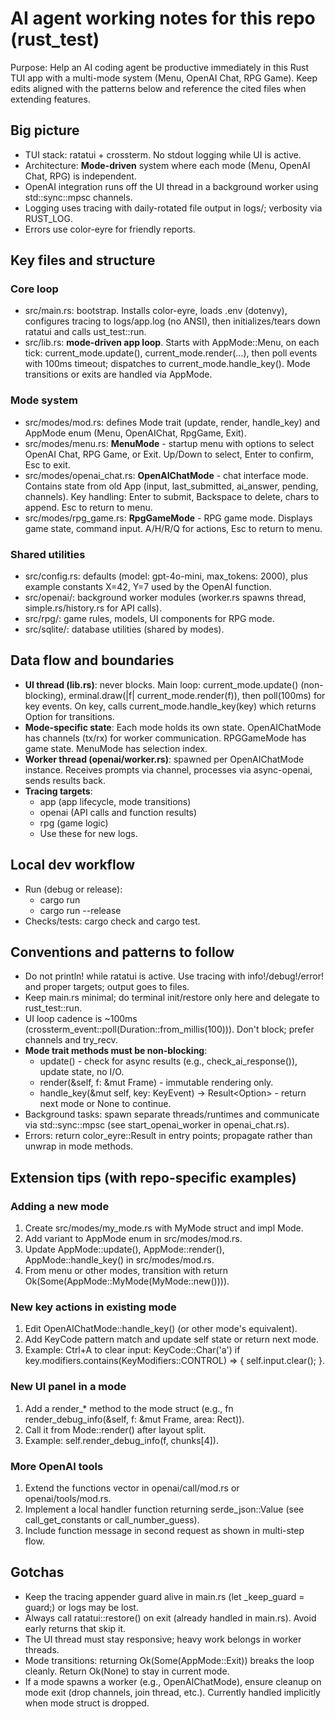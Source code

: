 # AI agent working notes for this repo (rust_test)

Purpose: Help an AI coding agent be productive immediately in this Rust TUI app with a multi-mode system (Menu, OpenAI Chat, RPG Game). Keep edits aligned with the patterns below and reference the cited files when extending features.

## Big picture
- TUI stack: ratatui + crossterm. No stdout logging while UI is active.
- Architecture: **Mode-driven** system where each mode (Menu, OpenAI Chat, RPG) is independent.
- OpenAI integration runs off the UI thread in a background worker using std::sync::mpsc channels.
- Logging uses tracing with daily-rotated file output in logs/; verbosity via RUST_LOG.
- Errors use color-eyre for friendly reports.

## Key files and structure

### Core loop
- src/main.rs: bootstrap. Installs color-eyre, loads .env (dotenvy), configures tracing to logs/app.log (no ANSI), then initializes/tears down ratatui and calls 
ust_test::run.
- src/lib.rs: **mode-driven app loop**. Starts with AppMode::Menu, on each tick: current_mode.update(), current_mode.render(...), then poll events with 100ms timeout; dispatches to current_mode.handle_key(). Mode transitions or exits are handled via AppMode.

### Mode system
- src/modes/mod.rs: defines Mode trait (update, render, handle_key) and AppMode enum (Menu, OpenAIChat, RpgGame, Exit).
- src/modes/menu.rs: **MenuMode** - startup menu with options to select OpenAI Chat, RPG Game, or Exit. Up/Down to select, Enter to confirm, Esc to exit.
- src/modes/openai_chat.rs: **OpenAIChatMode** - chat interface mode. Contains state from old App (input, last_submitted, ai_answer, pending, channels). Key handling: Enter to submit, Backspace to delete, chars to append. Esc to return to menu.
- src/modes/rpg_game.rs: **RpgGameMode** - RPG game mode. Displays game state, command input. A/H/R/Q for actions, Esc to return to menu.

### Shared utilities
- src/config.rs: defaults (model: gpt-4o-mini, max_tokens: 2000), plus example constants X=42, Y=7 used by the OpenAI function.
- src/openai/: background worker modules (worker.rs spawns thread, simple.rs/history.rs for API calls).
- src/rpg/: game rules, models, UI components for RPG mode.
- src/sqlite/: database utilities (shared by modes).

## Data flow and boundaries
- **UI thread (lib.rs)**: never blocks. Main loop: current_mode.update() (non-blocking), 	erminal.draw(|f| current_mode.render(f)), then poll(100ms) for key events. On key, calls current_mode.handle_key(key) which returns Option<AppMode> for transitions.
- **Mode-specific state**: Each mode holds its own state. OpenAIChatMode has channels (tx/rx) for worker communication. RPGGameMode has game state. MenuMode has selection index.
- **Worker thread (openai/worker.rs)**: spawned per OpenAIChatMode instance. Receives prompts via channel, processes via async-openai, sends results back.
- **Tracing targets**: 
  - app (app lifecycle, mode transitions)
  - openai (API calls and function results)
  - rpg (game logic)
  - Use these for new logs.

## Local dev workflow
- Run (debug or release):
  - cargo run
  - cargo run --release
- Checks/tests: cargo check and cargo test.

## Conventions and patterns to follow
- Do not println! while ratatui is active. Use tracing with info!/debug!/error! and proper targets; output goes to files.
- Keep main.rs minimal; do terminal init/restore only here and delegate to rust_test::run.
- UI loop cadence is ~100ms (crossterm_event::poll(Duration::from_millis(100))). Don't block; prefer channels and try_recv.
- **Mode trait methods must be non-blocking**:
  - update() - check for async results (e.g., check_ai_response()), update state, no I/O.
  - render(&self, f: &mut Frame) - immutable rendering only.
  - handle_key(&mut self, key: KeyEvent) -> Result<Option<AppMode>> - return next mode or None to continue.
- Background tasks: spawn separate threads/runtimes and communicate via std::sync::mpsc (see start_openai_worker in openai_chat.rs).
- Errors: return color_eyre::Result in entry points; propagate rather than unwrap in mode methods.

## Extension tips (with repo-specific examples)

### Adding a new mode
1. Create src/modes/my_mode.rs with MyMode struct and impl Mode.
2. Add variant to AppMode enum in src/modes/mod.rs.
3. Update AppMode::update(), AppMode::render(), AppMode::handle_key() in src/modes/mod.rs.
4. From menu or other modes, transition with return Ok(Some(AppMode::MyMode(MyMode::new()))).

### New key actions in existing mode
1. Edit OpenAIChatMode::handle_key() (or other mode's equivalent).
2. Add KeyCode pattern match and update self state or return next mode.
3. Example: Ctrl+A to clear input: KeyCode::Char('a') if key.modifiers.contains(KeyModifiers::CONTROL) => { self.input.clear(); }.

### New UI panel in a mode
1. Add a render_* method to the mode struct (e.g., fn render_debug_info(&self, f: &mut Frame, area: Rect)).
2. Call it from Mode::render() after layout split.
3. Example: self.render_debug_info(f, chunks[4]).

### More OpenAI tools
1. Extend the functions vector in openai/call/mod.rs or openai/tools/mod.rs.
2. Implement a local handler function returning serde_json::Value (see call_get_constants or call_number_guess).
3. Include function message in second request as shown in multi-step flow.

## Gotchas
- Keep the tracing appender guard alive in main.rs (let _keep_guard = guard;) or logs may be lost.
- Always call ratatui::restore() on exit (already handled in main.rs). Avoid early returns that skip it.
- The UI thread must stay responsive; heavy work belongs in worker threads.
- Mode transitions: returning Ok(Some(AppMode::Exit)) breaks the loop cleanly. Return Ok(None) to stay in current mode.
- If a mode spawns a worker (e.g., OpenAIChatMode), ensure cleanup on mode exit (drop channels, join thread, etc.). Currently handled implicitly when mode struct is dropped.
